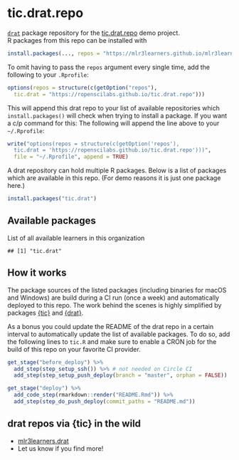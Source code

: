 
# tic.drat.repo

[`drat`](https://github.com/eddelbuettel/drat) package repository for
the [tic.drat.repo](https://github.com/ropenscilabs/tic.drat.repo) demo
project.  
R packages from this repo can be installed
with

``` r
install.packages(..., repos = "https://mlr3learners.github.io/mlr3learners.drat")
```

To omit having to pass the `repos` argument every single time, add the
following to your `.Rprofile`:

``` r
options(repos = structure(c(getOption("repos"),
  tic.drat = "https://ropenscilabs.github.io/tic.drat.repo")))
```

This will append this drat repo to your list of available repositories
which `install.packages()` will check when trying to install a package.
If you want a c/p command for this: The following will append the line
above to your `~/.Rprofile`:

``` r
write("options(repos = structure(c(getOption('repos'),
  tic.drat = 'https://ropenscilabs.github.io/tic.drat.repo')))",
  file = "~/.Rprofile", append = TRUE)
```

A drat repository can hold multiple R packages. Below is a list of
packages which are available in this repo. (For demo reasons it is just
one package here.)

``` r
install.packages("tic.drat")
```

## Available packages

List of all available learners in this organization

    ## [1] "tic.drat"

## How it works

The package sources of the listed packages (including binaries for macOS
and Windows) are build during a CI run (once a week) and automatically
deployed to this repo. The work behind the scenes is highly simplified
by packages [{tic}](https://github.com/ropensci/tic) and
[{drat}](https://github.com/eddelbuettel/drat).

As a bonus you could update the README of the drat repo in a certain
interval to automatically update the list of available packages. To do
so, add the following lines to `tic.R` and make sure to enable a CRON
job for the build of this repo on your favorite CI provider.

``` r
get_stage("before_deploy") %>%
  add_step(step_setup_ssh()) %>% # not needed on Circle CI
  add_step(step_setup_push_deploy(branch = "master", orphan = FALSE))

get_stage("deploy") %>%
  add_code_step(rmarkdown::render("README.Rmd")) %>%
  add_step(step_do_push_deploy(commit_paths = "README.md"))
```

## drat repos via {tic} in the wild

  - [mlr3learners.drat](https://github.com/mlr3learners/mlr3learners.drat)
  - Let us know if you find more\!
